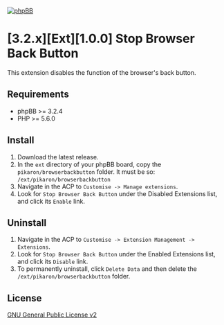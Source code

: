 [![phpBB](https://www.phpbb-es.com/foro/styles/flat-style/theme/images/logo_new_small.png)](https://www.phpbb-es.com/foro/viewtopic.php?f=147&t=43501)
# [3.2.x][Ext][1.0.0] Stop Browser Back Button
This extension disables the function of the browser's back button.

## Requirements
* phpBB >= 3.2.4
* PHP >= 5.6.0

## Install
1. Download the latest release.
2. In the `ext` directory of your phpBB board, copy the `pikaron/browserbackbutton` folder. It must be so: `/ext/pikaron/browserbackbutton`
4. Navigate in the ACP to `Customise -> Manage extensions`.
5. Look for `Stop Browser Back Button` under the Disabled Extensions list, and click its `Enable` link.

## Uninstall
1. Navigate in the ACP to `Customise -> Extension Management -> Extensions`.
2. Look for `Stop Browser Back Button` under the Enabled Extensions list, and click its `Disable` link.
3. To permanently uninstall, click `Delete Data` and then delete the `/ext/pikaron/browserbackbutton` folder.

## License
[GNU General Public License v2](http://opensource.org/licenses/GPL-2.0)
